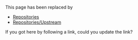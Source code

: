 
This page has been replaced by 


- [Repositories](repositories)
- [Repositories/Upstream](repositories/upstream)


If you got here by following a link, could you update the link?


